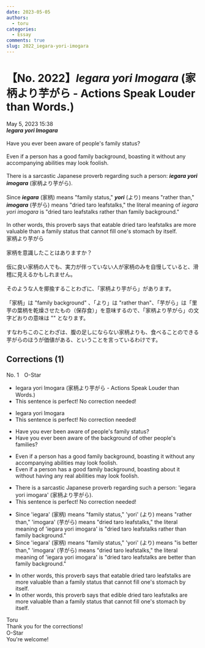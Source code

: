 ```yaml
---
date: 2023-05-05
authors:
  - toru
categories:
  - Essay
comments: true
slug: 2022_iegara-yori-imogara
---
```


# 【No. 2022】<strong><em>Iegara yori Imogara</strong></em> (家柄より芋がら - Actions Speak Louder than Words.)
<div class="date">May 5, 2023 15:38</div>
<div id="post"><div id="body_show_ori">
<strong><em>Iegara yori Imogara</strong></em><br/><br/>Have you ever been aware of people's family status?<br/><br/>Even if a person has a good family background, boasting it without any accompanying abilities may look foolish.<br/><br/>There is a sarcastic Japanese proverb regarding such a person: <strong><em>iegara yori imogara</em></strong> (家柄より芋がら).<br/><br/>Since <strong><em>iegara</em></strong> (家柄) means "family status," <strong><em>yori</em></strong> (より) means "rather than," <strong><em>imogara</em></strong> (芋がら) means "dried taro leafstalks," the literal meaning of <em>iegara yori imogara</em> is "dried taro leafstalks rather than family background."<br/><br/>In other words, this proverb says that eatable dried taro leafstalks are more valuable than a family status that cannot fill one's stomach by itself.
</div></div>

<!-- more -->

<div id="post_ja"><div id="body_show_mo">
家柄より芋がら<br/><br/>家柄を意識したことはありますか？<br/><br/>仮に良い家柄の人でも、実力が伴っていない人が家柄のみを自慢していると、滑稽に見えるかもしれません。<br/><br/>そのような人を揶揄することわざに、「家柄より芋がら」があります。<br/><br/>「家柄」は "family background" 、「より」は "rather than"、「芋がら」は「里芋の葉柄を乾燥させたもの（保存食）」を意味するので、「家柄より芋がら」の文字どおりの意味は "" となります。<br/><br/>すなわちこのことわざは、腹の足しにならない家柄よりも、食べることのできる芋がらのほうが価値がある、ということを言っているわけです。
</div></div>

## Corrections (1)
<div id="block"><div class="first_name"> No. 1　<span class="just_name">O-Star</span></div><div id="block2">
<ul class="correction_field">
<li class="incorrect">Iegara yori Imogara (家柄より芋がら - Actions Speak Louder than Words.)</li>
<li class="corrected perfect">This sentence is perfect! No correction needed!</li>
</ul>
<ul class="correction_field">
<li class="incorrect">Iegara yori Imogara</li>
<li class="corrected perfect">This sentence is perfect! No correction needed!</li>
</ul>
<ul class="correction_field">
<li class="incorrect">Have you ever been aware of people's family status?</li>
<li class="corrected correct">
Have you ever been aware of <span class="f_bold">the background of other people's families?</span>
</li>
</ul>
<ul class="correction_field">
<li class="incorrect">Even if a person has a good family background, boasting it without any accompanying abilities may look foolish.</li>
<li class="corrected correct">
Even if a person has a good family background, boasting <span class="f_bold">about </span>it <span class="f_bold">without having any real abilities </span>may look foolish.
</li>
</ul>
<ul class="correction_field">
<li class="incorrect">There is a sarcastic Japanese proverb regarding such a person: 'iegara yori imogara' (家柄より芋がら).</li>
<li class="corrected perfect">This sentence is perfect! No correction needed!</li>
</ul>
<ul class="correction_field">
<li class="incorrect">Since 'iegara' (家柄) means "family status," 'yori' (より) means "rather than," 'imogara' (芋がら) means "dried taro leafstalks," the literal meaning of 'iegara yori imogara' is "dried taro leafstalks rather than family background."</li>
<li class="corrected correct">
Since 'iegara' (家柄) means "family status," 'yori' (より) means <span class="f_bold">"is better than," </span>'imogara' (芋がら) means "dried taro leafstalks," the literal meaning of 'iegara yori imogara' is "dried taro leafstalks<span class="f_bold"> are better </span>than family background."
</li>
</ul>
<ul class="correction_field">
<li class="incorrect">In other words, this proverb says that eatable dried taro leafstalks are more valuable than a family status that cannot fill one's stomach by itself.</li>
<li class="corrected correct">
In other words, this proverb says that <span class="f_bold">edible </span>dried taro leafstalks are more valuable than a family status that cannot fill one's stomach by itself.
</li>
</ul>
</div><div class="name"><span class="just_name">Toru</span><br>
Thank you for the corrections!
</div>
<div class="name"><span class="just_name">O-Star</span><br>
You're welcome!
</div>
</div>
